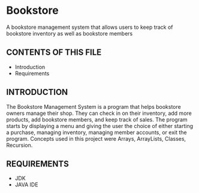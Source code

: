 # Bookstore
A bookstore management system that allows users to keep track of bookstore inventory as well as bookstore members

CONTENTS OF THIS FILE
---------------------

 * Introduction
 * Requirements


INTRODUCTION
------------
The Bookstore Management System is a program that helps bookstore owners manage their shop. They can check in on their inventory, add more products, add bookstore members, and keep track of sales. The program starts by displaying a menu and giving the user the choice of either starting a purchase, managing inventory, managing member accounts, or exit the program. Concepts used in this project were Arrays, ArrayLists, Classes, Recursion.


REQUIREMENTS
------------

- JDK
- JAVA IDE
